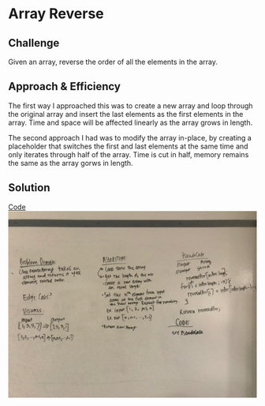 # Array Reverse

## Challenge
Given an array, reverse the order of all the elements in the array. 

## Approach & Efficiency
The first way I approached this was to create a new array and loop through the original array and insert the last elements as the first elements in the array. Time and space will be affected linearly as the array grows in length. 

The second approach I had was to modify the array in-place, by creating a placeholder that switches the first and last elements at the same time and only iterates through half of the array. Time is cut in half, memory remains the same as the array gorws in length. 

## Solution
[Code](../src/main/java/ArrayReverse.java)
![White Board to Array Reverse problem](../assets/array_reverse.JPG)